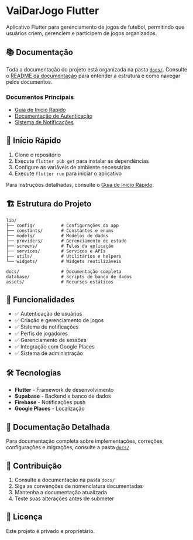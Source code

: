 # VaiDarJogo Flutter

Aplicativo Flutter para gerenciamento de jogos de futebol, permitindo que usuários criem, gerenciem e participem de jogos organizados.

## 📚 Documentação

Toda a documentação do projeto está organizada na pasta [`docs/`](./docs/). Consulte o [README da documentação](./docs/README.md) para entender a estrutura e como navegar pelos documentos.

### Documentos Principais
- [Guia de Início Rápido](./docs/QUICK_START_GUIDE.md)
- [Documentação de Autenticação](./docs/AUTHENTICATION_README.md)
- [Sistema de Notificações](./docs/NOTIFICATION_SYSTEM_README.md)

## 🚀 Início Rápido

1. Clone o repositório
2. Execute `flutter pub get` para instalar as dependências
3. Configure as variáveis de ambiente necessárias
4. Execute `flutter run` para iniciar o aplicativo

Para instruções detalhadas, consulte o [Guia de Início Rápido](./docs/QUICK_START_GUIDE.md).

## 🏗️ Estrutura do Projeto

```
lib/
├── config/          # Configurações do app
├── constants/       # Constantes e enums
├── models/          # Modelos de dados
├── providers/       # Gerenciamento de estado
├── screens/         # Telas da aplicação
├── services/        # Serviços e APIs
├── utils/           # Utilitários e helpers
└── widgets/         # Widgets reutilizáveis

docs/                # Documentação completa
database/            # Scripts de banco de dados
assets/              # Recursos estáticos
```

## 📱 Funcionalidades

- ✅ Autenticação de usuários
- ✅ Criação e gerenciamento de jogos
- ✅ Sistema de notificações
- ✅ Perfis de jogadores
- ✅ Gerenciamento de sessões
- ✅ Integração com Google Places
- ✅ Sistema de administração

## 🛠️ Tecnologias

- **Flutter** - Framework de desenvolvimento
- **Supabase** - Backend e banco de dados
- **Firebase** - Notificações push
- **Google Places** - Localização

## 📖 Documentação Detalhada

Para documentação completa sobre implementações, correções, configurações e migrações, consulte a pasta [`docs/`](./docs/).

## 🤝 Contribuição

1. Consulte a documentação na pasta `docs/`
2. Siga as convenções de nomenclatura documentadas
3. Mantenha a documentação atualizada
4. Teste suas alterações antes de submeter

## 📄 Licença

Este projeto é privado e proprietário.

